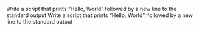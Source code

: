 Write a script that prints “Hello, World” followed by a new line to the standard output
Write a script that prints “Hello, World”, followed by a new line to the standard output
